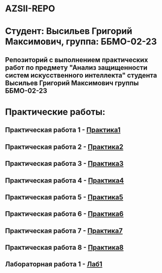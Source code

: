 # AZSII-REPO

# Студент: Высильев Григорий Максимович, группа: ББМО-02-23

## Репозиторий с выполнением практических работ по предмету "Анализ защищенности систем искусственного интеллекта" студента Высильев Григорий Максимович группы ББМО-02-23

# Практические работы:

## Практическая работа 1 - [Практика1](https://github.com/Archangel15520/AZSII-REPO/tree/main/Practic%201)
## Практическая работа 2 - [Практика2](https://github.com/Archangel15520/AZSII-REPO/tree/main/Practic%202)
## Практическая работа 3 - [Практика3](https://github.com/Archangel15520/AZSII-REPO/tree/main/Practic%203)
## Практическая работа 4 - [Практика4](https://github.com/Archangel15520/AZSII-REPO/tree/main/Practic%204)
## Практическая работа 5 - [Практика5](https://github.com/Archangel15520/AZSII-REPO/tree/main/Practic%205)
## Практическая работа 6 - [Практика6]()
## Практическая работа 7 - [Практика7]()
## Практическая работа 8 - [Практика8]()

## Лабораторная работа 1 - [Лаб1](https://github.com/Archangel15520/AZSII-REPO/tree/main/Lab%201)
